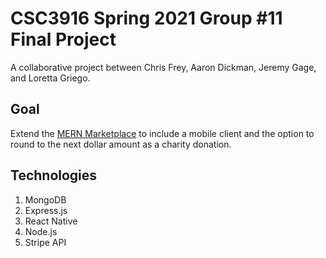 
# CSC3916 Spring 2021 Group #11 Final Project

A collaborative project between Chris Frey, Aaron Dickman, Jeremy Gage, and Loretta Griego.

## Goal

Extend the [MERN Marketplace](https://github.com/shamahoque/mern-marketplace/tree/master) to include a mobile client and the option to round to the next dollar amount as a charity donation.

## Technologies
<ol>
<li>MongoDB</li>
<li>Express.js</li>
<li>React Native</li>
<li>Node.js</li>
<li>Stripe API</li>
</ol>
